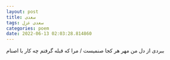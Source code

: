 ```yaml
---
layout: post
title: سعدی
tags: سعدی غزل
categories: poem
date: 2022-06-13 02:03:28.814860
---
```


ببردی از دل من مهر هر کجا صنمیست / مرا که قبله گرفتم چه کار با اصنام